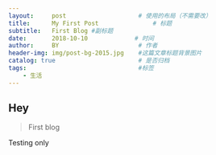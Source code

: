 ```yaml
---
layout:     post                    # 使用的布局（不需要改）
title:      My First Post               # 标题 
subtitle:   First Blog #副标题
date:       2018-10-10             # 时间
author:     BY                      # 作者
header-img: img/post-bg-2015.jpg    #这篇文章标题背景图片
catalog: true                       # 是否归档
tags:                               #标签
    - 生活
---
```


## Hey
>First blog

Testing only
